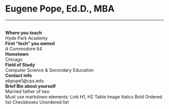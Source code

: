 <h1> Eugene Pope, Ed.D., MBA</h1>
<hr>
<br>
<b>Where you teach</b>
<br>
Hyde Park Academy 
<br>
<b>First “tech” you owned</b>
<br>
A Commodore 64
<br>
<b>Hometown</b>
<br>
Chicago
<br>
<b>Field of Study</b>
<br>
Computer Science & Secondary Education 
<br>
<b>Contact info</b>
<br>
ebpope1@cps.edu
<br>
<b>Brief Bio about yourself</b>
<br>
Married father of two
<br>
Must use markdown elements:
Link
H1, H2
Table
Image
Italics
Bold
Ordered list
Checkboxes
Unordered list

